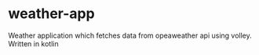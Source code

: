 # weather-app
Weather application which fetches data from opeaweather api using volley. Written in kotlin
